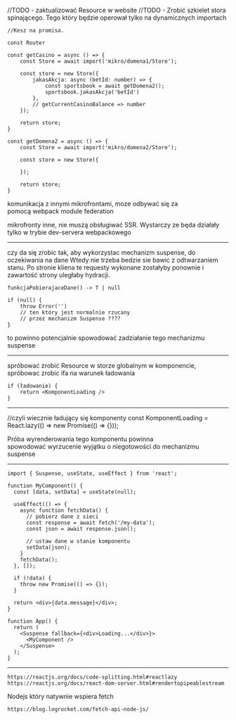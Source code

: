 
//TODO - zaktualizować Resource w website
//TODO - Zrobić szkielet stora spinającego. Tego który będzie operował tylko na dynamicznych importach

```
//Kesz na promisa.

const Router 

const getCasino = async () => {
    const Store = await import('mikro/domena1/Store');

    const store = new Store({
        jakasAkcja: async (betId: number) => {
            const sportsbook = await getDomena2();
            sportsbook.jakasAkcja('betId')
        },
        // getCurrentCasinoBalance => number
    });

    return store;
}

const getDomena2 = async () => {
    const Store = await import('mikro/domena2/Store');

    const store = new Store({

    });

    return store;
}
```

komunikacja z innymi mikrofrontami, moze odbywać się za pomocą webpack module federation

mikrofronty inne, nie muszą obsługiwać SSR. Wystarczy ze będa działały tylko w trybie dev-servera webpackowego


-----


czy da się zrobic tak, aby wykorzystac mechanizm suspense, do oczekiwania na dane
Wtedy nie trzeba bedzie sie bawic z odtwarzaniem stanu.
Po stronie kliena te requesty wykonane zostałyby ponownie i zawartość strony uległaby hydracji.


```
funkcjaPobierajaceDane() -> T | null

if (null) {
    throw Error('')
    // ten który jest normalnie rzucany
    // przez mechanizm Suspense ????
}
```

to powinno potencjalnie spowodować zadziałanie tego mechanizmu suspense



------


spróbować zrobić Resource w storze globalnym
w komponencie, spróbowac zrobic ifa na warunek ładowania

```
if (ładowanie) {
    return <KomponentLoading />
}
```

------

//czyli wiecznie ładujący się komponenty
const KomponentLoading = React.lazy(() => new Promise(() => {}));

Próba wyrenderowania tego komponentu powinna spowodować wyrzucenie wyjątku o niegotowości do mechanizmu suspense


------


```
import { Suspense, useState, useEffect } from 'react';

function MyComponent() {
  const [data, setData] = useState(null);

  useEffect(() => {
    async function fetchData() {
      // pobierz dane z sieci
      const response = await fetch('/my-data');
      const json = await response.json();

      // ustaw dane w stanie komponentu
      setData(json);
    }
    fetchData();
  }, []);

  if (!data) {
    throw new Promise(() => {});
  }

  return <div>{data.message}</div>;
}

function App() {
  return (
    <Suspense fallback={<div>Loading...</div>}>
      <MyComponent />
    </Suspense>
  );
}
```

--------

```
https://reactjs.org/docs/code-splitting.html#reactlazy
https://reactjs.org/docs/react-dom-server.html#rendertopipeablestream
```


Nodejs który natywnie wspiera fetch
```
https://blog.logrocket.com/fetch-api-node-js/
```

